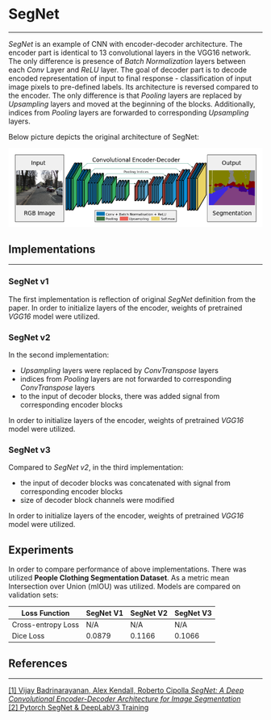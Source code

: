 # SegNet
___

_SegNet_ is an example of CNN with encoder-decoder architecture. 
The encoder part is identical to 13 convolutional layers in the VGG16 network. 
The only difference is presence of _Batch Normalization_ layers between each _Conv_ Layer and _ReLU_ layer.
The goal of decoder part is to decode encoded representation of input to final response - 
classification of input image pixels to pre-defined labels. 
Its architecture is reversed compared to the encoder. 
The only difference is that _Pooling_ layers are replaced by _Upsampling_ layers and 
moved at the beginning of the blocks. Additionally, indices from _Pooling_ layers are 
forwarded to corresponding _Upsampling_ layers.

Below picture depicts the original architecture of SegNet:

![Architcture](pictures/architecture.png)

## Implementations
___
### SegNet v1
The first implementation is reflection of original _SegNet_ definition from the paper. 
In order to initialize layers of the encoder, weights of pretrained _VGG16_ model were utilized.

### SegNet v2
In the second implementation:  
- _Upsampling_ layers were replaced by _ConvTranspose_ layers  
- indices from _Pooling_ layers are not forwarded to corresponding _ConvTranspose_ layers
- to the input of decoder blocks, there was added signal from corresponding encoder blocks  

In order to initialize layers of the encoder, weights of pretrained _VGG16_ model were utilized.

### SegNet v3
Compared to _SegNet v2_, in the third implementation:
- the input of decoder blocks was concatenated with signal from corresponding encoder blocks  
- size of decoder block channels were modified  


In order to initialize layers of the encoder, weights of pretrained _VGG16_ model were utilized.

## Experiments

In order to compare performance of above implementations. There was utilized __People Clothing Segmentation Dataset__.
As a metric mean Intersection over Union (mIOU) was utilized. Models are compared on validation sets:

| __Loss Function__  | __SegNet V1__ | __SegNet V2__ | __SegNet V3__ |
|--------------------|---------------|---------------|---------------| 
| Cross-entropy Loss | N/A           | N/A           | N/A           | 
| Dice Loss          | 0.0879        | 0.1166        | 0.1066        |


## References
___
[[1] Vijay Badrinarayanan, Alex Kendall, Roberto Cipolla _SegNet: A Deep Convolutional Encoder-Decoder Architecture for Image Segmentation_](https://arxiv.org/abs/1511.00561)  
[[2] Pytorch SegNet & DeepLabV3 Training](https://www.kaggle.com/code/robinreni/pytorch-segnet-deeplabv3-training)
